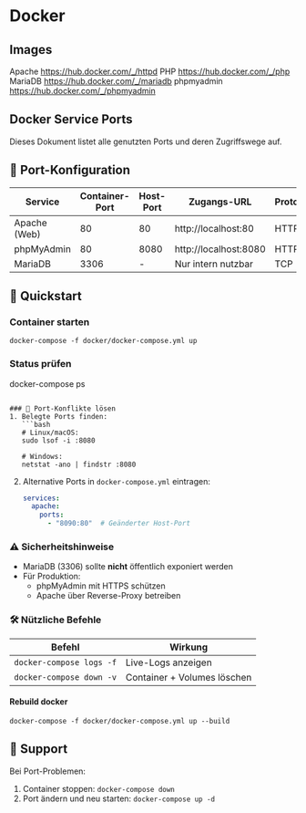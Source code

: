 # Docker 
## Images
Apache https://hub.docker.com/_/httpd
PHP https://hub.docker.com/_/php
MariaDB https://hub.docker.com/_/mariadb
phpmyadmin https://hub.docker.com/_/phpmyadmin

## Docker Service Ports

Dieses Dokument listet alle genutzten Ports und deren Zugriffswege auf.

## 📌 Port-Konfiguration

| Service       | Container-Port | Host-Port | Zugangs-URL           | Protokoll |
|---------------|----------------|-----------|-----------------------|-----------|
| Apache (Web)  | 80             | 80        | http://localhost:80   | HTTP      |
| phpMyAdmin    | 80             | 8080      | http://localhost:8080 | HTTP      |
| MariaDB       | 3306           | -         | Nur intern nutzbar    | TCP       |

## 🚀 Quickstart
### Container starten
```
docker-compose -f docker/docker-compose.yml up
```

### Status prüfen
docker-compose ps
```

### 🔧 Port-Konflikte lösen
1. Belegte Ports finden:
   ```bash
   # Linux/macOS:
   sudo lsof -i :8080
   
   # Windows:
   netstat -ano | findstr :8080
   ```

2. Alternative Ports in `docker-compose.yml` eintragen:
   ```yaml
   services:
     apache:
       ports:
         - "8090:80"  # Geänderter Host-Port
   ```

### ⚠️ Sicherheitshinweise
- MariaDB (3306) sollte **nicht** öffentlich exponiert werden
- Für Produktion:
  - phpMyAdmin mit HTTPS schützen
  - Apache über Reverse-Proxy betreiben

### 🛠️ Nützliche Befehle
| Befehl                      | Wirkung                     |
|-----------------------------|----------------------------|
| `docker-compose logs -f`    | Live-Logs anzeigen         |
| `docker-compose down -v`    | Container + Volumes löschen|

#### Rebuild docker
```
docker-compose -f docker/docker-compose.yml up --build
```

## 📎 Support
Bei Port-Problemen:
1. Container stoppen: `docker-compose down`
2. Port ändern und neu starten: `docker-compose up -d`
